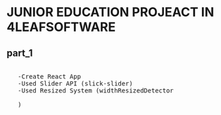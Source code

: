 # JUNIOR EDUCATION PROJEACT IN 4LEAFSOFTWARE

## part_1

<pre>
   
   -Create React App
   -Used Slider API (slick-slider)
   -Used Resized System (widthResizedDetector
   
   )
   </pre>
